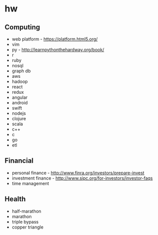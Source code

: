 # hw

## Computing

* web platform - https://platform.html5.org/
* vim
* py - http://learnpythonthehardway.org/book/
* r
* ruby
* nosql
* graph db
* aws
* hadoop
* react
* redux
* angular
* android
* swift
* nodejs
* clojure
* scala
* c++
* c
* go
* etl

## Financial

* personal finance - http://www.finra.org/investors/prepare-invest
* investment finance - http://www.sipc.org/for-investors/investor-faqs
* time management

## Health

* half-marathon
* marathon
* triple bypass
* copper triangle
